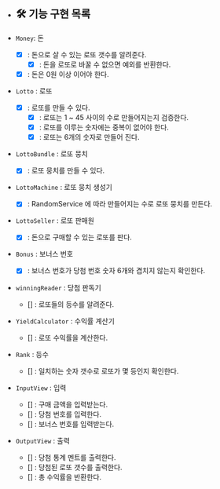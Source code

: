 * ## 🛠 기능 구현 목록

* `Money`: 돈
    * [x] : 돈으로 살 수 있는 로또 갯수를 알려준다.
        * [x] : 돈을 로또로 바꿀 수 없으면 예외를 반환한다.
    * [x] : 돈은 0원 이상 이어야 한다.

* `Lotto` : 로또
    * [x] : 로또를 만들 수 있다.
        * [x] : 로또는 1 ~ 45 사이의 수로 만들어지는지 검증한다.
        * [x] : 로또를 이루는 숫자에는 중복이 없어야 한다.
        * [x] : 로또는 6개의 숫자로 만들어 진다. 

* `LottoBundle` : 로또 뭉치
    * [x] : 로또 뭉치를 만들 수 있다.

* `LottoMachine` : 로또 뭉치 생성기
    * [x] : RandomService 에 따라 만들어지는 수로 로또 뭉치를 만든다.

* `LottoSeller` : 로또 판매원
    * [x] : 돈으로 구매할 수 있는 로또를 판다.

* `Bonus` : 보너스 번호
    * [x] : 보너스 번호가 당첨 번호 숫자 6개와 겹치지 않는지 확인한다.

* `winningReader` : 당첨 판독기
    * [] : 로또들의 등수를 알려준다.

* `YieldCalculator` : 수익률 계산기
    * [] : 로또 수익률을 계산한다.

* `Rank` : 등수
    * [] : 일치하는 숫자 갯수로 로또가 몇 등인지 확인한다.

* `InputView` : 입력
    * [] : 구매 금액을 입력받는다.
    * [] : 당첨 번호를 입력한다.
    * [] : 보너스 번호를 입력받는다.

* `OutputView` : 출력
    * [] : 당첨 통계 멘트를 출력한다.
    * [] : 당첨된 로또 갯수를 출력한다.
    * [] : 총 수익률을 반환한다.